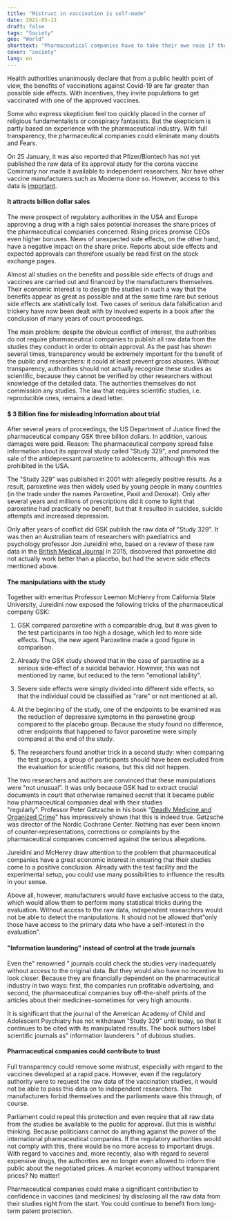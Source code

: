 ```yaml
---
title: "Mistrust in vaccination is self-made"
date: 2021-05-11
draft: false
tags: "Society"
geo: "World"
shorttext: "Pharmaceutical companies have to take their own nose if they are accused of straightening out drug studies."
cover: "society"
lang: en
---
```


Health authorities unanimously declare that from a public health point of view, the benefits of vaccinations against Covid-19 are far greater than possible side effects. With incentives, they invite populations to get vaccinated with one of the approved vaccines.

Some who express skepticism feel too quickly placed in the corner of religious fundamentalists or conspiracy fantasists. But the skepticism is partly based on experience with the pharmaceutical industry. With full transparency, the pharmaceutical companies could eliminate many doubts and Fears.

On 25 January, it was also reported that Pfizer/Biontech has not yet published the raw data of its approval study for the corona vaccine Comirnaty nor made it available to independent researchers. Nor have other vaccine manufacturers such as Moderna done so. However, access to this data is [important](https://www.abebooks.de/9781743057247/Illusion-Evidence-Based-Medicine-Exposing-crisis-1743057245/plp "The Illusion of Evidence-Based Medicine: Exposing the crisis of credibility in clinical research").


#### It attracts billion dollar sales

The mere prospect of regulatory authorities in the USA and Europe approving a drug with a high sales potential increases the share prices of the pharmaceutical companies concerned. Rising prices promise CEOs even higher bonuses. News of unexpected side effects, on the other hand, have a negative impact on the share price. Reports about side effects and expected approvals can therefore usually be read first on the stock exchange pages.

Almost all studies on the benefits and possible side effects of drugs and vaccines are carried out and financed by the manufacturers themselves. Their economic interest is to design the studies in such a way that the benefits appear as great as possible and at the same time rare but serious side effects are statistically lost. Two cases of serious data falsification and trickery have now been dealt with by involved experts in a book after the conclusion of many years of court proceedings.

The main problem: despite the obvious conflict of interest, the authorities do not require pharmaceutical companies to publish all raw data from the studies they conduct in order to obtain approval. As the past has shown several times, transparency would be extremely important for the benefit of the public and researchers: it could at least prevent gross abuses. Without transparency, authorities should not actually recognize these studies as scientific, because they cannot be verified by other researchers without knowledge of the detailed data. The authorities themselves do not commission any studies. The law that requires scientific studies, i.e. reproducible ones, remains a dead letter. 

#### $ 3 Billion fine for misleading Information about trial

After several years of proceedings, the US Department of Justice fined the pharmaceutical company GSK three billion dollars. In addition, various damages were paid. Reason: The pharmaceutical company spread false information about its approval study called "Study 329", and promoted the sale of the antidepressant paroxetine to adolescents, although this was prohibited in the USA. 

The "Study 329" was published in 2001 with allegedly positive results. As a result, paroxetine was then widely used by young people in many countries (in the trade under the names Paroxetine, Paxil and Deroxat). Only after several years and millions of prescriptions did it come to light that paroxetine had practically no benefit, but that it resulted in suicides, suicide attempts and increased depression.

Only after years of conflict did GSK publish the raw data of "Study 329". It was then an Australian team of researchers with paediatrics and psychology professor Jon Jureidini who, based on a review of these raw data in the [British Medical Journal](http://www.bmj.com/content/351/bmj.h4320 "Restoring Study 329: efficacy and harms of paroxetine and imipramine in treatment of major depression in adolescence") in 2015, discovered that paroxetine did not actually work better than a placebo, but had the severe side effects mentioned above.

#### The manipulations with the study

Together with emeritus Professor Leemon McHenry from California State University, Jureidini now exposed the following tricks of the pharmaceutical company GSK:

  1. GSK compared paroxetine with a comparable drug, but it was given to the test participants in too high a dosage, which led to more side effects. Thus, the new agent Paroxetine made a good figure in comparison.

  2. Already the GSK study showed that in the case of paroxetine as a serious side-effect of a suicidal behavior. However, this was not mentioned by name, but reduced to the term "emotional lability".

  3. Severe side effects were simply divided into different side effects, so that the individual could be classified as "rare" or not mentioned at all.

  4. At the beginning of the study, one of the endpoints to be examined was the reduction of depressive symptoms in the paroxetine group compared to the placebo group. Because the study found no difference, other endpoints that happened to favor paroxetine were simply compared at the end of the study. 

  5. The researchers found another trick in a second study: when comparing the test groups, a group of participants should have been excluded from the evaluation for scientific reasons, but this did not happen.

The two researchers and authors are convinced that these manipulations were "not unusual". It was only because GSK had to extract crucial documents in court that otherwise remained secret that it became public how pharmaceutical companies deal with their studies "regularly". Professor Peter Gøtzsche in his book "[Deadly Medicine and Organized Crime](https://www.m-vg.de/riva/shop/article/17243-toedliche-medizin-und-organisierte-kriminalitaet/ "Tödliche Medizin und organisierte Kriminalität")" has impressively shown that this is indeed true. Gøtzsche was director of the Nordic Cochrane Center. Nothing has ever been known of counter-representations, corrections or complaints by the pharmaceutical companies concerned against the serious allegations.

Jureidini and McHenry draw attention to the problem that pharmaceutical companies have a great economic interest in ensuring that their studies come to a positive conclusion. Already with the test facility and the experimental setup, you could use many possibilities to influence the results in your sense.

Above all, however, manufacturers would have exclusive access to the data, which would allow them to perform many statistical tricks during the evaluation. Without access to the raw data, independent researchers would not be able to detect the manipulations. It should not be allowed that"only those have access to the primary data who have a self-interest in the evaluation".

#### "Information laundering" instead of control at the trade journals

Even the" renowned " journals could check the studies very inadequately without access to the original data. But they would also have no incentive to look closer. Because they are financially dependent on the pharmaceutical industry in two ways: first, the companies run profitable advertising, and second, the pharmaceutical companies buy off-the-shelf prints of the articles about their medicines-sometimes for very high amounts.

It is significant that the journal of the American Academy of Child and Adolescent Psychiatry has not withdrawn "Study 329" until today, so that it continues to be cited with its manipulated results. The book authors label scientific journals as" information launderers " of dubious studies.

#### Pharmaceutical companies could contribute to trust

Full transparency could remove some mistrust, especially with regard to the vaccines developed at a rapid pace. However, even if the regulatory authority were to request the raw data of the vaccination studies, it would not be able to pass this data on to independent researchers. The manufacturers forbid themselves and the parliaments wave this through, of course.

Parliament could repeal this protection and even require that all raw data from the studies be available to the public for approval. But this is wishful thinking. Because politicians cannot do anything against the power of the international pharmaceutical companies. If the regulatory authorities would not comply with this, there would be no more access to important drugs. With regard to vaccines and, more recently, also with regard to several expensive drugs, the authorities are no longer even allowed to inform the public about the negotiated prices. A market economy without transparent prices? No matter!

Pharmaceutical companies could make a significant contribution to confidence in vaccines (and medicines) by disclosing all the raw data from their studies right from the start. You could continue to benefit from long-term patent protection.
